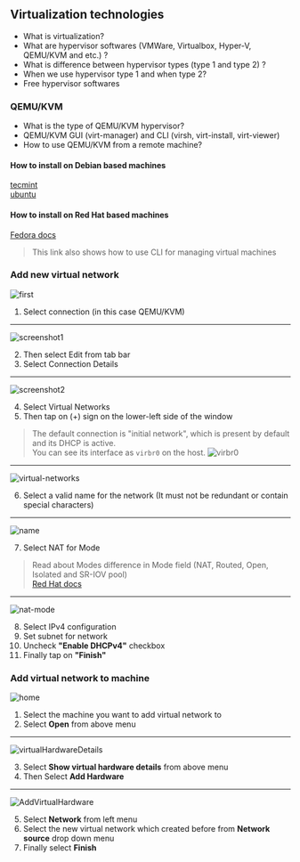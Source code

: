 ## Virtualization technologies

* What is virtualization?
* What are hypervisor softwares (VMWare, Virtualbox, Hyper-V, QEMU/KVM and etc.) ?
* What is difference between hypervisor types (type 1 and type 2) ?
* When we use hypervisor type 1 and when type 2?
* Free hypervisor softwares

### QEMU/KVM

* What is the type of QEMU/KVM hypervisor?
* QEMU/KVM GUI (virt-manager) and CLI (virsh, virt-install, virt-viewer)
* How to use QEMU/KVM from a remote machine?

#### How to install on Debian based machines

[tecmint](https://www.tecmint.com/install-qemu-kvm-ubuntu-create-virtual-machines/)  
[ubuntu](https://ubuntu.com/blog/kvm-hyphervisor)

#### How to install on Red Hat based machines

[Fedora docs](https://docs.fedoraproject.org/en-US/quick-docs/virtualization-getting-started/)

> This link also shows how to use CLI for managing virtual machines

### Add new virtual network

![first](assets/first.png)

1. Select connection (in this case QEMU/KVM)

---

![screenshot1](assets/Screenshot_20250530_211806.png)  

2. Then select Edit from tab bar  
3. Select Connection Details

---

![screenshot2](assets/Screenshot_20250530_211839.png)

4. Select Virtual Networks  
5. Then tap on (+) sign on the lower-left side of the window

> The default connection is "initial network", which is present by default and its DHCP is active.  
> You can see its interface as `virbr0` on the host.
> ![virbr0](assets/Pasted%20image%2020250530214914.png)  

---

![virtual-networks](assets/Screenshot_20250530_211927.png)

6. Select a valid name for the network (It must not be redundant or contain special characters)

---

![name](assets/Screenshot_20250530_211910.png)

7. Select NAT for Mode

> Read about Modes difference in Mode field (NAT, Routed, Open, Isolated and SR-IOV pool)  
> [Red Hat docs](https://docs.redhat.com/en/documentation/red_hat_enterprise_linux/7/html/virtualization_deployment_and_administration_guide/chap-virtual_networking)

---

![nat-mode](assets/Screenshot_20250530_212002%201.png)

8. Select IPv4 configuration  
9. Set subnet for network  
10. Uncheck **"Enable DHCPv4"** checkbox  
11. Finally tap on **"Finish"**

### Add virtual network to machine

![home](week1/assets/Screenshot_20250602_194214.png)

1. Select the machine you want to add virtual network to
2. Select **Open** from above menu

---
![virtualHardwareDetails](week1/assets/Screenshot_20250602_194240.png)

3. Select **Show virtual hardware details** from above menu
4. Then Select **Add Hardware**

---
![AddVirtualHardware](week1/assets/Screenshot_20250602_194309.png)

5. Select **Network** from left menu
6. Select the new virtual network which created before from **Network source** drop down menu
7.  Finally select **Finish**
